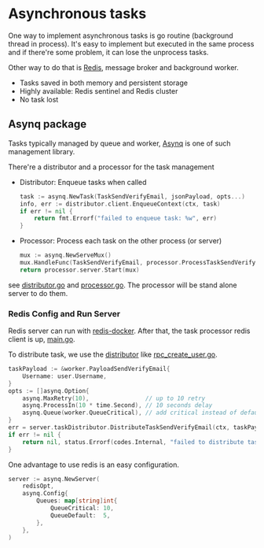 # Asynchronous tasks

One way to implement asynchronous tasks is go routine (background thread in process).
It's easy to implement but executed in the same process and if there're some problem, it can lose the unprocess tasks.

Other way to do that is [Redis](https://redis.io/), message broker and background worker.

- Tasks saved in both memory and persistent storage
- Highly available: Redis sentinel and Redis cluster
- No task lost

## Asynq package

Tasks typically managed by queue and worker, [Asynq](https://github.com/hibiken/asynq) is one of such management library.

There're a distributor and a processor for the task management

- Distributor: Enqueue tasks when called
    ```go
    task := asynq.NewTask(TaskSendVerifyEmail, jsonPayload, opts...)
	info, err := distributor.client.EnqueueContext(ctx, task)
	if err != nil {
		return fmt.Errorf("failed to enqueue task: %w", err)
	}
    ```
- Processor: Process each task on the other process (or server)
    ```go
    mux := asynq.NewServeMux()
	mux.HandleFunc(TaskSendVerifyEmail, processor.ProcessTaskSendVerifyEmail)
	return processor.server.Start(mux)
    ```

see [distributor.go](./distributor.go) and [processor.go](./processor.go).
The processor will be stand alone server to do them.

### Redis Config and Run Server

Redis server can run with [redis-docker](https://hub.docker.com/_/redis).
After that, the task processor redis client is up, [main.go](../main.go).

To distribute task, we use the [distributor](./distributor.go) like [rpc_create_user.go](../gapi/rpc_create_user.go).
```go
taskPayload := &worker.PayloadSendVerifyEmail{
    Username: user.Username,
}
opts := []asynq.Option{
    asynq.MaxRetry(10),                // up to 10 retry
    asynq.ProcessIn(10 * time.Second), // 10 seconds delay
    asynq.Queue(worker.QueueCritical), // add critical instead of default
}
err = server.taskDistributor.DistributeTaskSendVerifyEmail(ctx, taskPayload, opts...)
if err != nil {
    return nil, status.Errorf(codes.Internal, "failed to distribute task to send verify email %s", err)
}
```

One advantage to use redis is an easy configuration.
```go
server := asynq.NewServer(
    redisOpt,
    asynq.Config{
        Queues: map[string]int{
            QueueCritical: 10,
            QueueDefault:  5,
        },
    },
)
```
